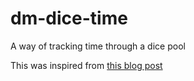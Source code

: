 # dm-dice-time
A way of tracking time through a dice pool

This was inspired from [this blog post](http://theangrygm.com/hacking-time-in-dnd/)
